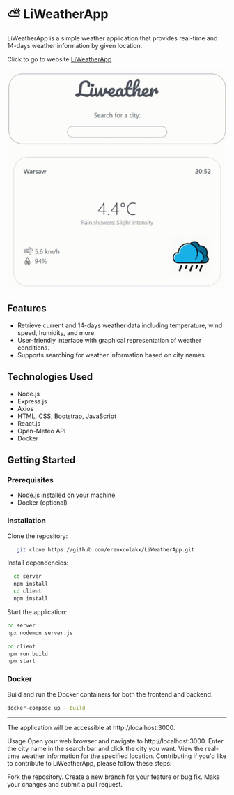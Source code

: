 # ⛅ LiWeatherApp

LiWeatherApp is a simple weather application that provides real-time and 14-days weather information by given location.

Click to go to website [LiWeatherApp](https://liweather.vercel.app)

![Liweather](client/public/images/LiWeather.gif)

## Features

- Retrieve current and 14-days weather data including temperature, wind speed, humidity, and more.
- User-friendly interface with graphical representation of weather conditions.
- Supports searching for weather information based on city names.

## Technologies Used

- Node.js
- Express.js
- Axios
- HTML, CSS, Bootstrap, JavaScript
- React.js
- Open-Meteo API
- Docker

## Getting Started

### Prerequisites

- Node.js installed on your machine
- Docker (optional)

### Installation

Clone the repository:

```bash
   git clone https://github.com/erenxcolakx/LiWeatherApp.git
```

Install dependencies:

```bash
  cd server
  npm install
  cd client
  npm install
```

Start the application:

```bash
cd server
npx nodemon server.js
```

```bash
cd client 
npm run build
npm start
```

### Docker

Build and run the Docker containers for both the frontend and backend.

```bash
docker-compose up --build
```

---

The application will be accessible at http://localhost:3000.

Usage
Open your web browser and navigate to http://localhost:3000.
Enter the city name in the search bar and click the city you want.
View the real-time weather information for the specified location.
Contributing
If you'd like to contribute to LiWeatherApp, please follow these steps:

Fork the repository.
Create a new branch for your feature or bug fix.
Make your changes and submit a pull request.
